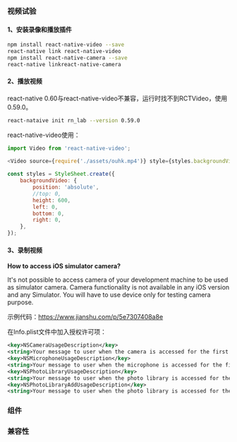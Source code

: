 ### 视频试验

#### 1、安装录像和播放插件

```bash
npm install react-native-video --save
react-native link react-native-video
npm install react-native-camera --save
react-native linkreact-native-camera
```

#### 2、播放视频

react-native 0.60与react-native-video不兼容，运行时找不到RCTVideo，使用0.59.0。

```bash
react-nataive init rn_lab --version 0.59.0
```

react-native-video使用：

```javascript
import Video from 'react-native-video';

<Video source={require('./assets/ouhk.mp4')} style={styles.backgroundVideo}/>
  
const styles = StyleSheet.create({
    backgroundVideo: {
        position: 'absolute',
        //top: 0,
        height: 600,
        left: 0,
        bottom: 0,
        right: 0,
    },
});
```

#### 3、录制视频

**How to access iOS simulator camera?**

It's not possible to access camera of your development machine to be used as simulator camera. Camera functionality is not available in any iOS version and any Simulator. You will have to use device only for testing camera purpose.

示例代码：https://www.jianshu.com/p/5e7307408a8e

在Info.plist文件中加入授权许可项：

```xml
<key>NSCameraUsageDescription</key>
<string>Your message to user when the camera is accessed for the first time</string>
<key>NSMicrophoneUsageDescription</key>
<string>Your message to user when the microphone is accessed for the first time</string>
<key>NSPhotoLibraryUsageDescription</key>
<string>Your message to user when the photo library is accessed for the first time</string>
<key>NSPhotoLibraryAddUsageDescription</key>
<string>Your message to user when the photo library is accessed for the first time</string>
```

### 组件

### 兼容性